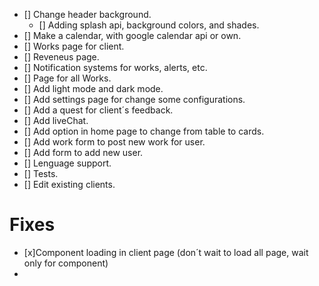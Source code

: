 - [] Change header background.
  - [] Adding splash api, background colors, and shades.
- [] Make a calendar, with google calendar api or own.
- [] Works page for client.
- [] Reveneus page.
- [] Notification systems for works, alerts, etc.
- [] Page for all Works.
- [] Add light mode and dark mode.
- [] Add settings page for change some configurations.
- [] Add a quest for client´s feedback.
- [] Add liveChat.
- [] Add option in home page to change from table to cards.
- [] Add work form to post new work for user.
- [] Add form to add new user.
- [] Lenguage support.
- [] Tests.
- [] Edit existing clients.

# Fixes

- [x]Component loading in client page (don´t wait to load all page, wait only for component)
-
